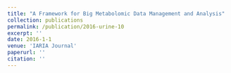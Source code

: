 ```yaml
---
title: "A Framework for Big Metabolomic Data Management and Analysis"
collection: publications
permalink: /publication/2016-urine-10
excerpt: ''
date: 2016-1-1
venue: 'IARIA Journal'
paperurl: ''
citation: ''
---
```


